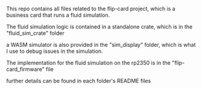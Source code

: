 This repo contains all files related to the flip-card project, which is a business card that runs a fluid simulation.

The fluid simulation logic is contained in a standalone crate, which is in the "fluid_sim_crate" folder

a WASM simulator is also provided in the "sim_display" folder, which is what I use to debug issues in the simulation.

The implementation for the fluid simulation on the rp2350 is in the "flip-card_firmware" file

further details can be found in each folder's README files
